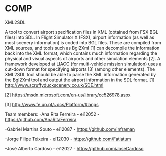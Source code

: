 # COMP
XML2SDL

A tool to convert airport specification files in XML (obtained from FSX BGL files) into
SDL. In Flight Simulator X (FSX), airport information (as well as most scenery
information) is coded into BGL files. These are compiled from XML sources, and tools
such as Bgl2Xml [1] can decompile the information back into the XML format, which
contains much information regarding the physical and visual aspects of airports and other
simulation elements [2].
A framework developed at LIACC (for multi-vehicle mission simulation) uses a cut-down
format for specifying airports [3] (among other elements). The XML2SDL tool should be
able to parse the XML information generated by the Bgl2Xml tool and output the airport
information in the SDL format.
[1] http://www.scruffyduckscenery.co.uk/SDE.html

[2] https://msdn.microsoft.com/en-us/library/cc526978.aspx

[3] http://www.fe.up.pt/~dcs/Platform/#langs



Team members:
-Ana Rita Ferreira - ei12052 - https://github.com/AnaRitaFerreira

-Gabriel Martins Souto - ei12087 - https://github.com/Inframan

-Jorge Filipe Teixeira - ei12030 - https://github.com/Fatiatum

-José Alberto Cardoso - ei12027 - https://github.com/JoseCardoso
